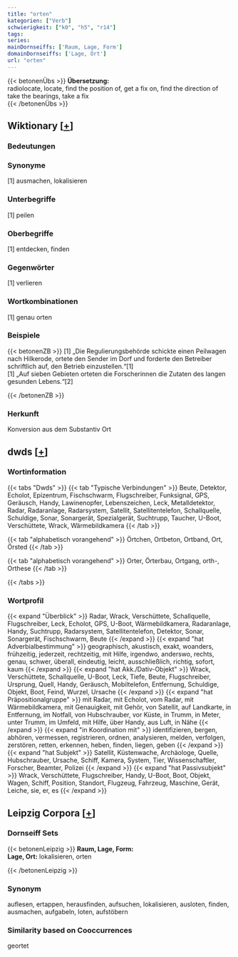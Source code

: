 ```yaml
---
title: "orten"
kategorien: ["Verb"]
schwierigkeit: ["k0", "h5", "r14"]
tags:
series:
mainDornseiffs: ['Raum, Lage, Form']
domainDornseiffs: ['Lage, Ort']
url: "orten"
---
```


{{< betonenÜbs >}}
**Übersetzung:**  
radiolocate, locate, find  the position of, get a fix on, find the direction  of  
take the bearings, take a fix  
{{< /betonenÜbs >}}

## Wiktionary [[+](https://de.wiktionary.org/wiki/orten)]

### Bedeutungen

### Synonyme
[1] ausmachen, lokalisieren  

### Unterbegriffe
[1] peilen  

### Oberbegriffe
[1] entdecken, finden  

### Gegenwörter
[1] verlieren  

### Wortkombinationen
[1] genau orten  

### Beispiele
{{< betonenZB >}}
[1] „Die Regulierungsbehörde schickte einen Peilwagen nach Hilkerode, ortete den Sender im Dorf und forderte den Betreiber schriftlich auf, den Betrieb einzustellen.“[1]  
[1] „Auf sieben Gebieten orteten die Forscherinnen die Zutaten des langen gesunden Lebens.“[2]  

{{< /betonenZB >}}
### Herkunft
Konversion aus dem Substantiv Ort  



## dwds [[+](https://www.dwds.de/wb/orten)]

### Wortinformation
{{< tabs "Dwds" >}}
{{< tab "Typische Verbindungen" >}}
Beute, Detektor, Echolot, Epizentrum, Fischschwarm, Flugschreiber, Funksignal, GPS, Geräusch, Handy, Lawinenopfer, Lebenszeichen, Leck, Metalldetektor, Radar, Radaranlage, Radarsystem, Satellit, Satellitentelefon, Schallquelle, Schuldige, Sonar, Sonargerät, Spezialgerät, Suchtrupp, Taucher, U-Boot, Verschüttete, Wrack, Wärmebildkamera
{{< /tab >}}

{{< tab "alphabetisch vorangehend" >}}
Örtchen, Ortbeton, Ortband, Ort, Örsted
{{< /tab >}}

{{< tab "alphabetisch vorangehend" >}}
Orter, Örterbau, Ortgang, orth-, Orthese
{{< /tab >}}

{{< /tabs >}}

### Wortprofil
{{< expand "Überblick" >}} Radar, Wrack, Verschüttete, Schallquelle, Flugschreiber, Leck, Echolot, GPS, U-Boot, Wärmebildkamera, Radaranlage, Handy, Suchtrupp, Radarsystem, Satellitentelefon, Detektor, Sonar, Sonargerät, Fischschwarm, Beute {{< /expand >}}
{{< expand "hat Adverbialbestimmung" >}} geographisch, akustisch, exakt, woanders, frühzeitig, jederzeit, rechtzeitig, mit Hilfe, irgendwo, anderswo, rechts, genau, schwer, überall, eindeutig, leicht, ausschließlich, richtig, sofort, kaum {{< /expand >}}
{{< expand "hat Akk./Dativ-Objekt" >}} Wrack, Verschüttete, Schallquelle, U-Boot, Leck, Tiefe, Beute, Flugschreiber, Ursprung, Quell, Handy, Geräusch, Mobiltelefon, Entfernung, Schuldige, Objekt, Boot, Feind, Wurzel, Ursache {{< /expand >}}
{{< expand "hat Präpositionalgruppe" >}} mit Radar, mit Echolot, vom Radar, mit Wärmebildkamera, mit Genauigkeit, mit Gehör, von Satellit, auf Landkarte, in Entfernung, im Notfall, von Hubschrauber, vor Küste, in Trumm, in Meter, unter Trumm, im Umfeld, mit Hilfe, über Handy, aus Luft, in Nähe {{< /expand >}}
{{< expand "in Koordination mit" >}} identifizieren, bergen, abhören, vermessen, registrieren, ordnen, analysieren, melden, verfolgen, zerstören, retten, erkennen, heben, finden, liegen, geben {{< /expand >}}
{{< expand "hat Subjekt" >}} Satellit, Küstenwache, Archäologe, Quelle, Hubschrauber, Ursache, Schiff, Kamera, System, Tier, Wissenschaftler, Forscher, Beamter, Polizei {{< /expand >}}
{{< expand "hat Passivsubjekt" >}} Wrack, Verschüttete, Flugschreiber, Handy, U-Boot, Boot, Objekt, Wagen, Schiff, Position, Standort, Flugzeug, Fahrzeug, Maschine, Gerät, Leiche, sie, er, es {{< /expand >}}

## Leipzig Corpora [[+](https://corpora.uni-leipzig.de/en/res?word=orten&corpusId=deu_newscrawl-public_2018)]

### Dornseiff Sets
{{< betonenLeipzig >}}
**Raum, Lage, Form:**  
**Lage, Ort:** lokalisieren, orten  

{{< /betonenLeipzig >}}

### Synonym
auflesen, ertappen, herausfinden, aufsuchen, lokalisieren, ausloten, finden, ausmachen, aufgabeln, loten, aufstöbern


### Similarity based on Cooccurrences
geortet

